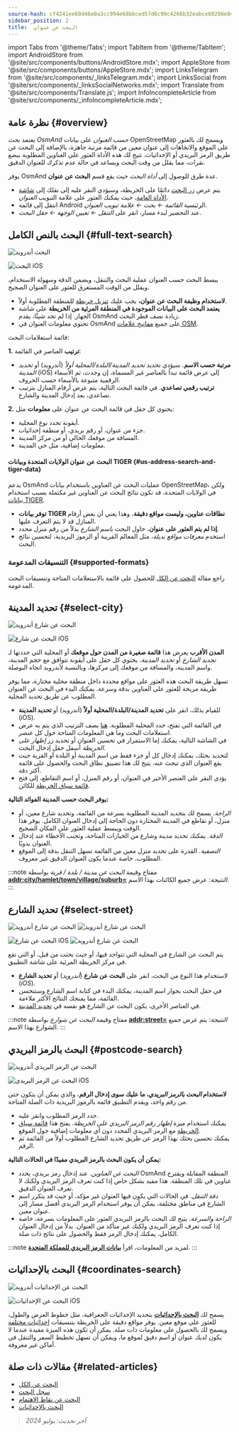 ```yaml
---
source-hash: cf4241ee60d46e0a3cc994e68bbced57d6c99c4266b32eabce60286e84fb0b90
sidebar_position: 2
title:  البحث عن عنوان
---
```

import Tabs from '@theme/Tabs';
import TabItem from '@theme/TabItem';
import AndroidStore from '@site/src/components/buttons/AndroidStore.mdx';
import AppleStore from '@site/src/components/buttons/AppleStore.mdx';
import LinksTelegram from '@site/src/components/_linksTelegram.mdx';
import LinksSocial from '@site/src/components/_linksSocialNetworks.mdx';
import Translate from '@site/src/components/Translate.js';
import InfoIncompleteArticle from '@site/src/components/_infoIncompleteArticle.mdx';


<InfoIncompleteArticle/>

## نظرة عامة {#overview}

يعتمد *بحث OsmAnd حسب العنوان* على بيانات OpenStreetMap ويسمح لك بالعثور على الموقع والاتجاهات إلى عنوان معين من قائمة مرتبة جاهزة، بالإضافة إلى البحث عن طريق الرمز البريدي أو الإحداثيات. تتيح لك هذه الأداة العثور على العناوين المطلوبة ببضع نقرات، مما يقلل من وقت البحث ويساعد في حالة عدم تذكرك للعنوان الدقيق.

يوفر OsmAnd عدة طرق للوصول إلى *أداة البحث* حيث يقع قسم **البحث عن عنوان**.

- يتم عرض [زر البحث](../widgets/map-buttons.md#search) دائمًا على الخريطة، وسيؤدي النقر عليه إلى نقلك إلى [شاشة الأداة العامة](#full-text-search)، حيث يمكنك العثور على علامة التبويب *العنوان*.
- انتقل إلى قائمة Android الرئيسية *القائمة ← بحث ← علامة تبويب العنوان*.
- عند التحضير لبدء مسار، انقر على *التنقل ← تعيين الوجهة ← حقل البحث*.

## البحث بالنص الكامل {#full-text-search}

<Tabs groupId="operating-systems" queryString="current-os">

<TabItem value="android" label="أندرويد">

![البحث أندرويد](@site/static/img/search/search_address_2_andr.png)

</TabItem>

<TabItem value="ios" label="iOS">

![البحث iOS](@site/static/img/search/street_search_ios.png)

</TabItem>

</Tabs>

يبسط البحث حسب العنوان عملية البحث والتنقل، ويضمن الدقة وسهولة الاستخدام، ويقلل من الوقت المستغرق للعثور على العنوان الصحيح.

- **لاستخدام وظيفة البحث عن عنوان،** يجب عليك [تنزيل خريطة](../start-with/download-maps.md) للمنطقة المطلوبة أولاً.
- **يعتمد البحث على البيانات الموجودة في المنطقة المرئية من الخريطة** على شاشة الجهاز. إذا لم تجد شيئًا، يقدم OsmAnd زيادة نصف قطر البحث.
- تحتوي معلومات العنوان في OsmAnd على جميع [مفاتيح علامات OSM](https://wiki.openstreetmap.org/w/index.php?title=Key:addr).

قائمة استعلامات البحث:

**1.** **ترتيب** العناصر في القائمة:

- **مرتبة حسب الاسم**. سيؤدي تحديد *تحديد المدينة/البلدة/المحلية أولاً* (أندرويد) أو *تحديد المدينة* (iOS) إلى عرض قائمة تبدأ بالعناصر غير المسماة، إن وجدت، ثم الأسماء الرقمية متبوعة بالأسماء حسب الحروف.
- **ترتيب رقمي تصاعدي**. في قائمة البحث التالية، يتم عرض أرقام المنازل بترتيب تصاعدي، بعد إدخال المدينة والشارع.

**2.** يحتوي كل حقل في قائمة البحث عن عنوان على **معلومات** مثل:

- أيقونة تحدد نوع المحلية.
- جزء من عنوان، أو رقم بريدي، أو منطقة إحداثيات.
- المسافة من موقعك الحالي أو من مركز المدينة.
- معلومات إضافية، مثل حي المدينة.

#### البحث عن عنوان الولايات المتحدة وبيانات TIGER {#us-address-search-and-tiger-data}

يدعم OsmAnd عمليات البحث عن العناوين باستخدام بيانات OpenStreetMap، ولكن في الولايات المتحدة، قد تكون نتائج البحث عن العناوين غير مكتملة بسبب استخدام [بيانات TIGER](https://wiki.openstreetmap.org/wiki/TIGER).

- **توفر بيانات TIGER نطاقات عناوين، وليست مواقع دقيقة**، وهذا يعني أن بعض أرقام المنازل قد لا يتم التعرف عليها.
- **إذا لم يتم العثور على عنوان**، حاول البحث *باسم الشارع* بدلاً من رقم منزل محدد.
- استخدم *معرفات مواقع بديلة*، مثل المعالم القريبة أو الرموز البريدية، لتحسين نتائج البحث.

### التنسيقات المدعومة {#supported-formats}

راجع مقالة [البحث عن الكل](./search-all.md#basic-queries) للحصول على قائمة بالاستعلامات المتاحة وتنسيقات البحث المدعومة.

## تحديد المدينة {#select-city}

<Tabs groupId="operating-systems" queryString="current-os">

<TabItem value="android" label="أندرويد">

![البحث عن شارع أندرويد](@site/static/img/search/town_search_android.png)

</TabItem>

<TabItem value="ios" label="iOS">

![البحث عن شارع iOS](@site/static/img/search/town_search_ios.png)

</TabItem>

</Tabs>

**المدن الأقرب**
    يعرض هذا **قائمة صغيرة من المدن حول موقعك** أو المحلية التي حددتها لـ *تحديد الشارع* أو *تحديد المدينة*. يحتوي كل حقل على أيقونة تتوافق مع حجم المدينة، واسم المدينة، والمسافة من موقعك إلى مركزها، وبالنسبة لأندرويد اتجاه البوصلة.

تسهل طريقة البحث هذه العثور على مواقع محددة داخل منطقة محلية مختارة، مما يوفر طريقة مريحة للعثور على العناوين بدقة وسرعة. يمكنك البدء في البحث عن العنوان المطلوب عن طريق تحديد المحلية.

- للقيام بذلك، انقر على **تحديد المدينة/البلدة/المحلية أولاً** (أندرويد) أو **تحديد المدينة** (iOS).
- في القائمة التي تفتح، حدد المحلية المطلوبة. [هنا](#full-text-search) يصف الترتيب الذي يتم به عرض استعلامات البحث وما هي المعلومات المتاحة حول كل عنصر.
- في الشاشة التالية، يمكنك إما الاستمرار في تحسين العنوان أو تحديد زر *إظهار على الخريطة* أسفل حقل إدخال البحث.
- لتحديد بحثك، يمكنك إدخال كل أو جزء فقط من اسم المدينة أو البلدة أو القرية حيث يقع العنوان الذي تبحث عنه. يتيح لك هذا تضييق نطاق البحث والحصول على قائمة أكثر دقة.
- يؤدي النقر على العنصر الأخير في العنوان، أو رقم المنزل، أو اسم التقاطع، إلى فتح [قائمة سياق الخريطة](../map/map-context-menu.md#select-an-object-single-tap) للكائن.

**يوفر البحث حسب المدينة الفوائد التالية:**

- *الراحة*. يسمح لك بتحديد المدينة المطلوبة بسرعة من القائمة، وتحديد شارع معين، أو منزل، أو تقاطع في المدينة المختارة دون الحاجة إلى إدخال العنوان الكامل. يوفر هذا الوقت ويبسط عملية العثور على المكان الصحيح.
- *الدقة.* يمكنك تحديد مدينة وشارع من الخيارات المتاحة، وتجنب الأخطاء عند إدخال العنوان يدويًا.
- *التصفية.* القدرة على تحديد منزل معين من القائمة تسهل التنقل بدقة إلى الموقع المطلوب، خاصة عندما يكون العنوان الدقيق غير معروف.

:::note مفتاح وقيمة
*البحث عن مدينة / بلدة / قرية* بواسطة [**addr:city/hamlet/town/village/suburb=**](https://wiki.openstreetmap.org/w/index.php?title=Key:addr)
*النتيجة*: عرض جميع الكائنات بهذا الاسم.
:::

## تحديد الشارع {#select-street}

<Tabs groupId="operating-systems" queryString="current-os">

<TabItem value="android" label="أندرويد">

![البحث عن شارع أندرويد](@site/static/img/search/street_search.png) ![البحث عن شارع أندرويد](@site/static/img/search/street_search_1.png)

</TabItem>

<TabItem value="ios" label="iOS">

![البحث عن شارع iOS](@site/static/img/search/address_street_search_3_ios.png) ![البحث عن شارع أندرويد](@site/static/img/search/address_street_search_4_ios.png)

</TabItem>

</Tabs>

يتم البحث عن الشارع في المحلية التي تتواجد فيها، أو حيث بحثت من قبل، أو التي تقع في مركز الخريطة المرئية على شاشة التطبيق.

- لاستخدام هذا النوع من البحث، انقر على **البحث عن شارع** (*أندرويد*) أو **تحديد الشارع** (*iOS*).
- في حقل البحث بجوار اسم المدينة، يمكنك البدء في كتابة اسم الشارع وستتحسن القائمة، مما يمنحك النتائج الأكثر ملاءمة.
- في العناصر الأخرى، يكون البحث عن الشارع هو نفسه في [تحديد المدينة](#select-city).

:::note مفتاح وقيمة
*البحث عن شوارع* بواسطة [**addr:street=**](https://wiki.openstreetmap.org/w/index.php?title=Key:addr)
*النتيجة*: يتم عرض جميع الشوارع بهذا الاسم.
:::

## البحث بالرمز البريدي {#postcode-search}

<Tabs groupId="operating-systems" queryString="current-os">

<TabItem value="android" label="أندرويد">

![البحث عن الرمز البريدي أندرويد](@site/static/img/search/postcode_android.png)

</TabItem>

<TabItem value="ios" label="iOS">

![البحث عن الرمز البريدي iOS](@site/static/img/search/postcode_ios.png)

</TabItem>

</Tabs>

**لاستخدام *البحث بالرمز البريدي*، ما عليك سوى إدخال الرقم**، والذي يمكن أن يتكون حتى من رقم واحد، ويقدم التطبيق قائمة بالرموز البريدية ذات الصلة المتاحة.

- حدد الرمز المطلوب وانقر عليه.
- يمكنك استخدام ميزة *إظهار *رقم الرمز البريدي* على الخريطة*. يفتح هذا [قائمة سياق الخريطة](../map/map-context-menu.md#select-an-object-single-tap) مع الرمز البريدي المحدد دون أي معلومات إضافية حول الموقع.
- يمكنك تحسين بحثك بهذا الرمز عن طريق تحديد الشارع المطلوب أولاً من القائمة ثم الرقم.

**يمكن أن يكون البحث بالرمز البريدي مفيدًا في الحالات التالية:**

- *البحث عن العناوين*. عند إدخال رمز بريدي، يحدد OsmAnd المنطقة المقابلة ويقترح عناوين في تلك المنطقة. هذا مفيد بشكل خاص إذا كنت تعرف الرمز البريدي ولكنك لا تعرف العنوان الدقيق.
- *دقة التنقل*. في الحالات التي يكون فيها العنوان غير مؤكد، أو حيث قد يتكرر اسم الشارع في مناطق مختلفة، يمكن أن يوفر استخدام الرمز البريدي أفضل مسار إلى عنوان معين.
- *الراحة والسرعة*. يتيح لك البحث بالرمز البريدي العثور على المعلومات بسرعة، خاصة إذا كنت تعرف الرمز البريدي ولكنك غير متأكد من العنوان. بدلاً من إدخال العنوان الكامل، يمكنك إدخال الرمز فقط والحصول على نتائج ذات صلة.

:::note
لمزيد من المعلومات، اقرأ **[بيانات الرمز البريدي للمملكة المتحدة](https://github.com/hvdwolf/OsmAnd-UKpostcodes/releases)**.
:::

## البحث بالإحداثيات {#coordinates-search}

<Tabs groupId="operating-systems" queryString="current-os">

<TabItem value="android" label="أندرويد">

![البحث عن الإحداثيات أندرويد](@site/static/img/search/coordinates_search_android.png)

</TabItem>

<TabItem value="ios" label="iOS">

![البحث عن الإحداثيات iOS](@site/static/img/search/coordinates_search_ios.png)

</TabItem>

</Tabs>

يسمح لك [**البحث بالإحداثيات**](../search/search-coordinates.md) بتحديد الإحداثيات الجغرافية، مثل خطوط العرض والطول، للعثور على موقع معين. يوفر مواقع دقيقة على الخريطة بتنسيقات [إحداثيات مختلفة](../search/search-coordinates.md#coordinates-search) ويسمح لك بالحصول على معلومات ذات صلة. يمكن أن تكون هذه الميزة مفيدة عندما لا يكون لديك عنوان أو اسم دقيق لموقع ما، ويمكن أن تسهل تخطيط السفر والتنقل في أماكن غير معروفة.

## مقالات ذات صلة {#related-articles}

- [البحث عن الكل](./search-all.md)
- [سجل البحث](./search-history.md)
- [البحث عن نقاط الاهتمام](./search-poi.md)
- [البحث بالإحداثيات](./search-coordinates.md)

> *آخر تحديث: يوليو 2024*